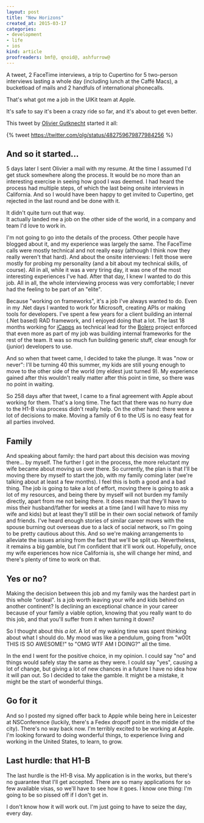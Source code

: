 ```yaml
---
layout: post
title: "New Horizons"
created_at: 2015-03-17
categories:
- development
- life
- ios
kind: article
proofreaders: bmf@, qnoid@, ashfurrow@
---
```


A tweet, 2 FaceTime interviews, a trip to Cupertino for 5 two-person interviews lasting a whole day (including lunch at the Caffé Macs), a bucketload of mails and 2 handfuls of international phonecalls.

That's what got me a job in the UIKit team at Apple.

It's safe to say it's been a crazy ride so far, and it's about to get even better.

<!-- more -->

This tweet by [Olivier Gutknecht](http://twitter.com/olg) started it all:

{% tweet https://twitter.com/olg/status/482759679877984256 %}

## And so it started...

5 days later I sent Olivier a mail with my resume. At the time I assumed I'd get stuck somewhere along the process. It would be no more than an interesting exercise in seeing how good I was deemed. I had heard the process had multiple steps, of which the last being onsite interviews in California. And so I would have been happy to get invited to Cupertino, get rejected in the last round and be done with it.

It didn't quite turn out that way.<br>
It actually landed me a job on the other side of the world, in a company and team I'd love to work in.

I'm not going to go into the details of the process. Other people have blogged about it, and my experience was largely the same. The FaceTime calls were mostly technical and not really easy (although I think now they really weren't that hard). And about the onsite interviews: I felt those were mostly for probing my personality (and a bit about my technical skills, of course). All in all, while it was a very tiring day, it was one of the most interesting experiences I've had. After that day, I knew I wanted to do this job. All in all, the whole interviewing process was very comfortable; I never had the feeling to be part of an "elite".

Because "working on frameworks", it's a job I've always wanted to do. Even in my .Net days I wanted to work for Microsoft, creating APIs or making tools for developers. I've spent a few years for a client building an internal (.Net based) RAD framework, and I enjoyed doing that a lot. The last 18 months working for [iCapps](http://icapps.com) as technical lead for the [Bolero](https://www.bolero.be/nl/platformen/mobile) project enforced that even more as part of my job was building internal frameworks for the rest of the team. It was so much fun building generic stuff, clear enough for (junior) developers to use.

And so when that tweet came, I decided to take the plunge. It was "now or never": I'll be turning 40 this summer, my kids are still young enough to move to the other side of the world (my eldest just turned 9). My experience gained after this wouldn't really matter after this point in time, so there was no point in waiting.

So 258 days after that tweet, I came to a final agreement with Apple about working for them. That's a long time. The fact that there was no hurry due to the H1-B visa process didn't really help. On the other hand: there were a lot of decisions to make. Moving a family of 6 to the US is no easy feat for all parties involved.

## Family

And speaking about family: the hard part about this decision was moving there... by myself. The further I got in the process, the more reluctant my wife became about moving us over there. So currently, the plan is that I'll be moving there by myself to start the job, with my family coming later (we're talking about at least a few months). I feel this is both a good and a bad thing. The job is going to take a lot of effort, moving there is going to ask a lot of my resources, and being there by myself will not burden my family directly, apart from me not being there. It does mean that they'll have to miss their husband/father for weeks at a time (and I will have to miss my wife and kids) but at least they'll still be in their own social network of family and friends. I've heard enough stories of similar career moves with the spouse burning out overseas due to a lack of social network, so I'm going to be pretty cautious about this. And so we're making arrangements to alleviate the issues arising from the fact that we'll be split up. Nevertheless, it remains a big gamble, but I'm confident that it'll work out. Hopefully, once my wife experiences how nice California is, she will change her mind, and there's plenty of time to work on that.

## Yes or no?

Making the decision between this job and my family was the hardest part in this whole "ordeal". Is a job worth leaving your wife and kids behind on another continent? Is declining an exceptional chance in your career because of your family a viable option, knowing that you really want to do this job, and that you'll suffer from it when turning it down?

So I thought about this *a lot*. A lot of my waking time was spent thinking about what I should do. My mood was like a pendulum, going from "w00t THIS IS SO AWESOME!" to "OMG WTF AM I DOING?" all the time.

In the end I went for the positive choice, in my opinion. I could say "no" and things would safely stay the same as they were. I could say "yes", causing a lot of change, but giving a lot of new chances in a future I have no idea how it will pan out. So I decided to take the gamble. It might be a mistake, it might be the start of wonderful things.

## Go for it

And so I posted my signed offer back to Apple while being here in Leicester at NSConference (luckily, there's a Fedex dropoff point in the middle of the city). There's no way back now. I'm terribly excited to be working at Apple. I'm looking forward to doing wonderful things, to experience living and working in the United States, to learn, to grow.

## Last hurdle: that H1-B

The last hurdle is the H1-B visa. My application is in the works, but there's no guarantee that I'll get accepted. There are so many applications for so few available visas, so we'll have to see how it goes. I know one thing: I'm going to be so pissed off if I don't get in.

I don't know how it will work out. I'm just going to have to seize the day, every day.
